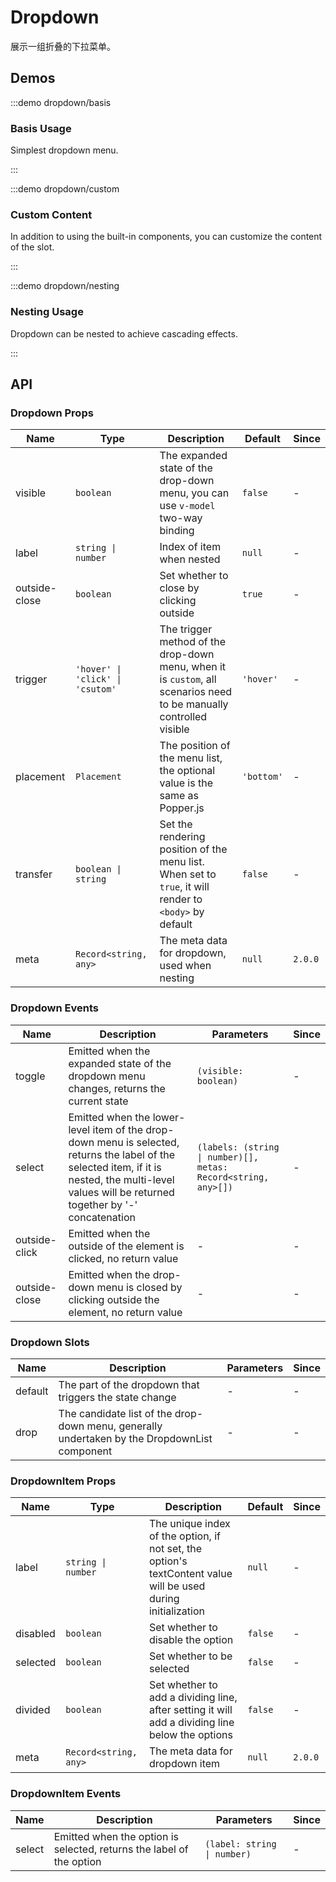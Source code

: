 # Dropdown

展示一组折叠的下拉菜单。

## Demos

:::demo dropdown/basis

### Basis Usage

Simplest dropdown menu.

:::

:::demo dropdown/custom

### Custom Content

In addition to using the built-in components, you can customize the content of the slot.

:::

:::demo dropdown/nesting

### Nesting Usage

Dropdown can be nested to achieve cascading effects.

:::

## API

### Dropdown Props

| Name          | Type                             | Description                                                                                                         | Default    | Since   |
| ------------- | -------------------------------- | ------------------------------------------------------------------------------------------------------------------- | ---------- | ------- |
| visible       | `boolean`                        | The expanded state of the drop-down menu, you can use `v-model` two-way binding                                     | `false`    | -       |
| label         | `string \| number`               | Index of item when nested                                                                                           | `null`     | -       |
| outside-close | `boolean`                        | Set whether to close by clicking outside                                                                            | `true`     | -       |
| trigger       | `'hover' \| 'click' \| 'csutom'` | The trigger method of the drop-down menu, when it is `custom`, all scenarios need to be manually controlled visible | `'hover'`  | -       |
| placement     | `Placement`                      | The position of the menu list, the optional value is the same as Popper.js                                          | `'bottom'` | -       |
| transfer      | `boolean \| string`              | Set the rendering position of the menu list. When set to `true`, it will render to `<body>` by default              | `false`    | -       |
| meta          | `Record<string, any>`            | The meta data for dropdown, used when nesting                                                                       | `null`     | `2.0.0` |

### Dropdown Events

| Name          | Description                                                                                                                                                                                         | Parameters                                                     | Since |
| ------------- | --------------------------------------------------------------------------------------------------------------------------------------------------------------------------------------------------- | -------------------------------------------------------------- | ----- |
| toggle        | Emitted when the expanded state of the dropdown menu changes, returns the current state                                                                                                             | `(visible: boolean)`                                           | -     |
| select        | Emitted when the lower-level item of the drop-down menu is selected, returns the label of the selected item, if it is nested, the multi-level values will be returned together by '-' concatenation | `(labels: (string \| number)[], metas: Record<string, any>[])` | -     |
| outside-click | Emitted when the outside of the element is clicked, no return value                                                                                                                                 | -                                                              | -     |
| outside-close | Emitted when the drop-down menu is closed by clicking outside the element, no return value                                                                                                          | -                                                              | -     |

### Dropdown Slots

| Name    | Description                                                                                  | Parameters | Since |
| ------- | -------------------------------------------------------------------------------------------- | ---------- | ----- |
| default | The part of the dropdown that triggers the state change                                      | -          | -     |
| drop    | The candidate list of the drop-down menu, generally undertaken by the DropdownList component | -          | -     |

### DropdownItem Props

| Name     | Type                  | Description                                                                                                   | Default | Since   |
| -------- | --------------------- | ------------------------------------------------------------------------------------------------------------- | ------- | ------- |
| label    | `string \| number`    | The unique index of the option, if not set, the option's textContent value will be used during initialization | `null`  | -       |
| disabled | `boolean`             | Set whether to disable the option                                                                             | `false` | -       |
| selected | `boolean`             | Set whether to be selected                                                                                    | `false` | -       |
| divided  | `boolean`             | Set whether to add a dividing line, after setting it will add a dividing line below the options               | `false` | -       |
| meta     | `Record<string, any>` | The meta data for dropdown item                                                                               | `null`  | `2.0.0` |

### DropdownItem Events

| Name   | Description                                                          | Parameters                  | Since |
| ------ | -------------------------------------------------------------------- | --------------------------- | ----- |
| select | Emitted when the option is selected, returns the label of the option | `(label: string \| number)` | -     |
